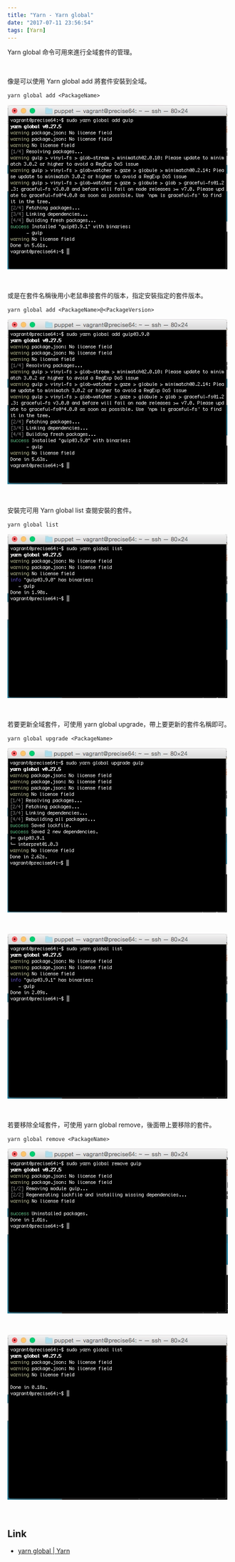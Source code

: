 ```yaml
---
title: "Yarn - Yarn global"
date: "2017-07-11 23:56:54"
tags: [Yarn]
---
```



Yarn global 命令可用來進行全域套件的管理。  

<!-- More -->

<br/>


像是可以使用 Yarn global add 將套件安裝到全域。  

    yarn global add <PackageName>

![1.png](1.png)

<br/>


或是在套件名稱後用小老鼠串接套件的版本，指定安裝指定的套件版本。  

    yarn global add <PackageName>@<PackageVersion>

![2.png](2.png)

<br/>


安裝完可用 Yarn global list 查閱安裝的套件。  

    yarn global list

![3.png](3.png)

<br/>


若要更新全域套件，可使用 yarn global upgrade，帶上要更新的套件名稱即可。  

    yarn global upgrade <PackageName>

![4.png](4.png)

<br/>


![5.png](5.png)

<br/>


若要移除全域套件，可使用 yarn global remove，後面帶上要移除的套件。  

    yarn global remove <PackageName>

![6.png](6.png)

<br/>


![7.png](7.png)

<br/>


Link
----
* [yarn global | Yarn](https://yarnpkg.com/en/docs/cli/global)
